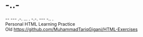 # -..-
-- --- .-. ... . -.-. --- -.. . <br>
Personal HTML Learning Practice 
<br>
Old https://github.com/MuhammadTariqGigani/HTML-Exercises
